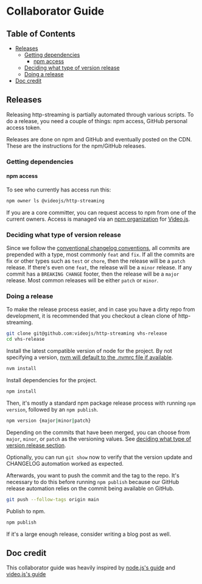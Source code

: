 # Collaborator Guide

## Table of Contents

* [Releases](#releases)
  * [Getting dependencies](#getting-dependencies)
    * [npm access](#npm-access)
  * [Deciding what type of version release](#deciding-what-type-of-version-release)
  * [Doing a release](#doing-a-release)
* [Doc credit](#doc-credit)

## Releases

Releasing http-streaming is partially automated through various scripts.
To do a release, you need a couple of things: npm access, GitHub personal access token.

Releases are done on npm and GitHub and eventually posted on the CDN.
These are the instructions for the npm/GitHub releases.

### Getting dependencies

#### npm access

To see who currently has access run this:

```sh
npm owner ls @videojs/http-streaming
```

If you are a core committer, you can request access to npm from one of the current owners.
Access is managed via an [npm organization][npm org] for [Video.js][vjs npm].

### Deciding what type of version release

Since we follow the [conventional changelog conventions][conventions], all commits are prepended with a type, most commonly `feat` and `fix`.
If all the commits are fix or other types such as `test` or `chore`, then the release will be a `patch` release.
If there's even one `feat`, the release will be a `minor` release.
If any commit has a `BREAKING CHANGE` footer, then the release will be a `major` release.
Most common releases will be either `patch` or `minor`.

### Doing a release

To make the release process easier, and in case you have a dirty repo from development, it is recommended that you checkout a clean clone of http-streaming.

```sh
git clone git@github.com:videojs/http-streaming vhs-release
cd vhs-release
```

Install the latest compatible version of node for the project. By not specifying a version, [nvm will default to the .nvmrc file if available](https://github.com/creationix/nvm#nvmrc).

```sh
nvm install
```

Install dependencies for the project.

```sh
npm install
```

Then, it's mostly a standard npm package release process with running `npm version`, followed by an `npm publish`.

```sh
npm version {major|minor|patch}
```

Depending on the commits that have been merged, you can choose from `major`, `minor`, or `patch` as the versioning values.
See [deciding what type of version release section](#deciding-what-type-of-version-release).

Optionally, you can run `git show` now to verify that the version update and CHANGELOG automation worked as expected.

Afterwards, you want to push the commit and the tag to the repo.
It's necessary to do this before running `npm publish` because our GitHub release automation relies on the commit being available on GitHub.

```sh
git push --follow-tags origin main
```

Publish to npm.

```sh
npm publish
```

If it's a large enough release, consider writing a blog post as well.

## Doc credit

This collaborator guide was heavily inspired by [node.js's guide](https://github.com/nodejs/node/blob/main/COLLABORATOR_GUIDE.md) and [video.js's guide](https://github.com/videojs/video.js/blob/main/COLLABORATOR_GUIDE.md)

[conventions]: https://github.com/videojs/conventional-changelog-videojs/blob/main/convention.md

[vjs npm]: http://npmjs.com/org/videojs

[npm org]: https://docs.npmjs.com/misc/orgs
